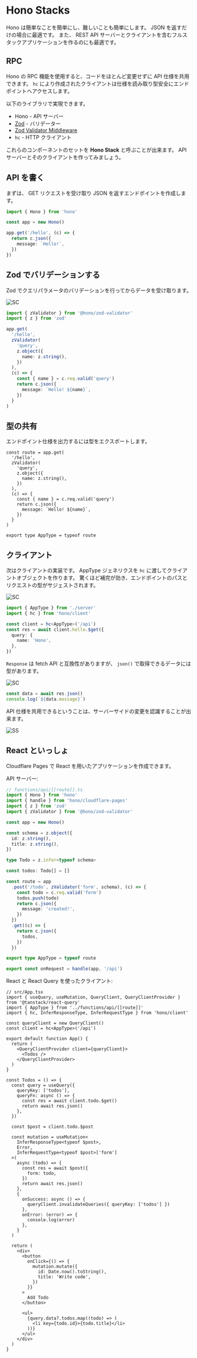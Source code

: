 # Hono Stacks

Hono は簡単なことを簡単にし、難しいことも簡単にします。
JSON を返すだけの場合に最適です。
また、 REST API サーバーとクライアントを含むフルスタックアプリケーションを作るのにも最適です。

## RPC

Hono の RPC 機能を使用すると、コードをほとんど変更せずに API 仕様を共用できます。
`hc` により作成されたクライアントは仕様を読み取り型安全にエンドポイントへアクセスします。

以下のライブラリで実現できます。

- Hono - API サーバー
- [Zod](https://zod.dev) - バリデーター
- [Zod Validator Middleware](https://github.com/honojs/middleware/tree/main/packages/zod-validator)
- `hc` - HTTP クライアント

これらのコンポーネントのセットを **Hono Stack** と呼ぶことが出来ます。
API サーバーとそのクライアントを作ってみましょう。

## API を書く

まずは、 GET リクエストを受け取り JSON を返すエンドポイントを作成します。

```ts
import { Hono } from 'hono'

const app = new Hono()

app.get('/hello', (c) => {
  return c.json({
    message: `Hello!`,
  })
})
```

## Zod でバリデーションする

Zod でクエリパラメータのバリデーションを行ってからデータを受け取ります。

![SC](/images/sc01.gif)

```ts
import { zValidator } from '@hono/zod-validator'
import { z } from 'zod'

app.get(
  '/hello',
  zValidator(
    'query',
    z.object({
      name: z.string(),
    })
  ),
  (c) => {
    const { name } = c.req.valid('query')
    return c.json({
      message: `Hello! ${name}`,
    })
  }
)
```

## 型の共有

エンドポイント仕様を出力するには型をエクスポートします。

```ts{1,17}
const route = app.get(
  '/hello',
  zValidator(
    'query',
    z.object({
      name: z.string(),
    })
  ),
  (c) => {
    const { name } = c.req.valid('query')
    return c.json({
      message: `Hello! ${name}`,
    })
  }
)

export type AppType = typeof route
```

## クライアント

次はクライアントの実装です。
AppType ジェネリクスを `hc` に渡してクライアントオブジェクトを作ります。
驚くほど補完が効き、エンドポイントのパスとリクエストの型がサジェストされます。

![SC](/images/sc03.gif)

```ts
import { AppType } from './server'
import { hc } from 'hono/client'

const client = hc<AppType>('/api')
const res = await client.hello.$get({
  query: {
    name: 'Hono',
  },
})
```

`Response` は fetch API と互換性がありますが、 `json()` で取得できるデータには型があります。

![SC](/images/sc04.gif)

```ts
const data = await res.json()
console.log(`${data.message}`)
```

API 仕様を共用できるということは、サーバーサイドの変更を認識することが出来ます。

![SS](/images/ss03.png)

## React といっしょ

Cloudflare Pages で React を用いたアプリケーションを作成できます。

API サーバー:

```ts
// functions/api/[[route]].ts
import { Hono } from 'hono'
import { handle } from 'hono/cloudflare-pages'
import { z } from 'zod'
import { zValidator } from '@hono/zod-validator'

const app = new Hono()

const schema = z.object({
  id: z.string(),
  title: z.string(),
})

type Todo = z.infer<typeof schema>

const todos: Todo[] = []

const route = app
  .post('/todo', zValidator('form', schema), (c) => {
    const todo = c.req.valid('form')
    todos.push(todo)
    return c.json({
      message: 'created!',
    })
  })
  .get((c) => {
    return c.json({
      todos,
    })
  })

export type AppType = typeof route

export const onRequest = handle(app, '/api')
```

React と React Query を使ったクライアント:

```tsx
// src/App.tsx
import { useQuery, useMutation, QueryClient, QueryClientProvider } from '@tanstack/react-query'
import { AppType } from '../functions/api/[[route]]'
import { hc, InferResponseType, InferRequestType } from 'hono/client'

const queryClient = new QueryClient()
const client = hc<AppType>('/api')

export default function App() {
  return (
    <QueryClientProvider client={queryClient}>
      <Todos />
    </QueryClientProvider>
  )
}

const Todos = () => {
  const query = useQuery({
    queryKey: ['todos'],
    queryFn: async () => {
      const res = await client.todo.$get()
      return await res.json()
    },
  })

  const $post = client.todo.$post

  const mutation = useMutation<
    InferResponseType<typeof $post>,
    Error,
    InferRequestType<typeof $post>['form']
  >(
    async (todo) => {
      const res = await $post({
        form: todo,
      })
      return await res.json()
    },
    {
      onSuccess: async () => {
        queryClient.invalidateQueries({ queryKey: ['todos'] })
      },
      onError: (error) => {
        console.log(error)
      },
    }
  )

  return (
    <div>
      <button
        onClick={() => {
          mutation.mutate({
            id: Date.now().toString(),
            title: 'Write code',
          })
        }}
      >
        Add Todo
      </button>

      <ul>
        {query.data?.todos.map((todo) => (
          <li key={todo.id}>{todo.title}</li>
        ))}
      </ul>
    </div>
  )
}
```
